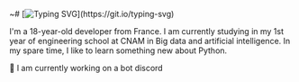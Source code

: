 ~# [![Typing SVG](https://readme-typing-svg.herokuapp.com?font=Montserrat&color=F7AF3F&lines=Hi!)](https://git.io/typing-svg)

I'm a 18-year-old developer from France. I am currently studying in my 1st year of engineering school at CNAM in Big data and artificial intelligence.
In my spare time, I like to learn something new about Python.

🤖 I am currently working on a bot discord

<!--
**TheoKoess/TheoKoess** is a ✨ _special_ ✨ repository because its `README.md` (this file) appears on your GitHub profile.

Here are some ideas to get you started:

- 🔭 I’m currently working on ...
- 🌱 I’m currently learning ...
- 👯 I’m looking to collaborate on ...
- 🤔 I’m looking for help with ...
- 💬 Ask me about ...
- 📫 How to reach me: ...
- 😄 Pronouns: ...
- ⚡ Fun fact: ...
-->

